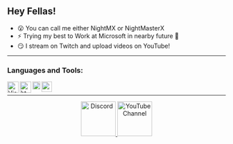 ## Hey Fellas!

- 😮 You can call me either NightMX or NightMasterX
- ⚡ Trying my best to Work at Microsoft in nearby future 🤞
- 😏 I stream on Twitch and upload videos on YouTube!
<p><p>
  
 ---

### Languages and Tools:

<img align="left" alt="Visual Studio Code" width="26px" src="https://i.imgur.com/LwSdAlE.png" />
<img align="left" alt="html" width="26px" src="https://i.imgur.com/1VQeKGP.png" />
<img align="left" alt="css" width="18px" src="https://i.imgur.com/Zsnk6xl.png" />
<img align="left" alt="python" width="24px" src="https://upload.wikimedia.org/wikipedia/commons/thumb/c/c3/Python-logo-notext.svg/768px-Python-logo-notext.svg.png" /><br />

---
<div align="center">
  <a href="https://twitch.tv/nightmx_" target="_blank">
    <img src="https://s3.amazonaws.com/content.sitezoogle.com/u/161458/215f2b9d039198340d2e57a2b041c0d7633414dd/original/logo-twitch-iosversion-by-akiruuu-d9djk9s.png?1465339711" alt="Discord" width="80"/>
  </a>
  <a href="https://youtube.com/NightMasterX" target="_blank">
    <img src="https://user-images.githubusercontent.com/59381835/92191346-676c5480-ee18-11ea-8240-e416eb1a5b5d.png" alt="YouTube Channel" width="80"/>
  </a>
</div>
